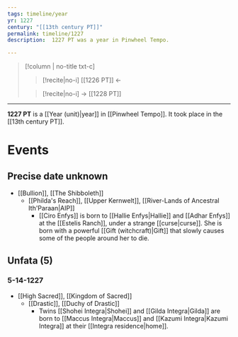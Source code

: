 ```yaml
---
tags: timeline/year 
yr: 1227
century: "[[13th century PT]]"
permalink: timeline/1227
description:  1227 PT was a year in Pinwheel Tempo.

---
```

>[!column | no-title txt-c]
>>[!recite|no-i] [[1226 PT]] ←
>
>> [!recite|no-i] → [[1228 PT]]

---
**1227 PT** is a [[Year (unit)|year]] in [[Pinwheel Tempo]]. It took place in the [[13th century PT]]. 

# Events

## Precise date unknown
- [[Bullion]], [[The Shibboleth]]
    - [[Philda's Reach]], [[Upper Kernwelt]], [[River-Lands of Ancestral Ith'Paraan|AIP]]
        - [[Ciro Enfys]] is born to [[Hallie Enfys|Hallie]] and [[Adhar Enfys]] at the [[Estelis Ranch]], under a strange [[curse|curse]]. She is born with a powerful [[Gift (witchcraft)|Gift]] that slowly causes some of the people around her to die.

## Unfata (5)
### 5-14-1227
- [[High Sacred]], [[Kingdom of Sacred]]
    - [[Drastic]], [[Duchy of Drastic]]
        - Twins [[Shohei Integra|Shohei]] and [[Gilda Integra|Gilda]] are born to [[Maccus Integra|Maccus]] and [[Kazumi Integra|Kazumi Integra]] at their [[Integra residence|home]].